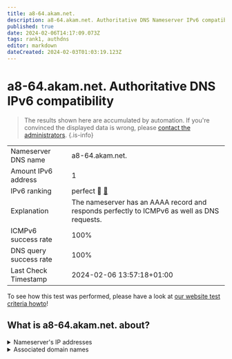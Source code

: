 ```yaml
---
title: a8-64.akam.net.
description: a8-64.akam.net. Authoritative DNS Nameserver IPv6 compatibility
published: true
date: 2024-02-06T14:17:09.073Z
tags: rank1, authdns
editor: markdown
dateCreated: 2024-02-03T01:03:19.123Z
---
```


# a8-64.akam.net. Authoritative DNS IPv6 compatibility

> The results shown here are accumulated by automation. If you're convinced the displayed data is wrong, please [contact the administrators](/howto/chat). 
{.is-info}




|   |   |
| - | - |
| Nameserver DNS name | a8-64.akam.net.
| Amount IPv6 address | 1
| IPv6 ranking | perfect :1st_place_medal: [🔗](/howto/ranking) |
| Explanation | The nameserver has an AAAA record and responds perfectly to ICMPv6 as well as DNS requests. |
| ICMPv6 success rate | 100%|
| DNS query success rate | 100% |
| Last Check Timestamp | 2024-02-06 13:57:18+01:00 |

To see how this test was performed, please have a look at [our website test criteria howto](/howto/testcriteria/authdns)!


## What is a8-64.akam.net. about?




<details>
<summary>Nameserver's IP addresses</summary>

2600:1403:a::40

</details>



<details>
<summary>Associated domain names</summary>

www.credit-agricole.fr

</details>
